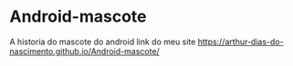 # Android-mascote
A historia do mascote do android
link do meu site https://arthur-dias-do-nascimento.github.io/Android-mascote/

